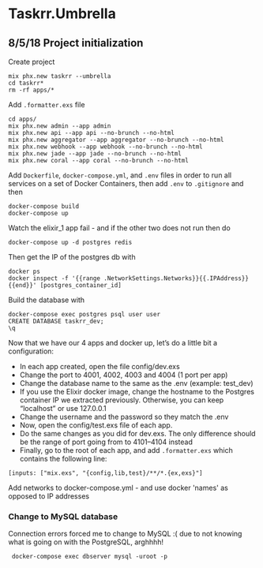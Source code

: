 # Taskrr.Umbrella

##  8/5/18 Project initialization
Create project
```
mix phx.new taskrr --umbrella
cd taskrr*
rm -rf apps/*
```

Add `.formatter.exs` file

```
cd apps/
mix phx.new admin --app admin
mix phx.new api --app api --no-brunch --no-html
mix phx.new aggregator --app aggregator --no-brunch --no-html
mix phx.new webhook --app webhook --no-brunch --no-html
mix phx.new jade --app jade --no-brunch --no-html
mix phx.new coral --app coral --no-brunch --no-html
```

Add `Dockerfile`, `docker-compose.yml`, and `.env` files in order to run
all services on a set of Docker Containers, then add `.env` to `.gitignore`
and then

```
docker-compose build
docker-compose up
```

Watch the elixir_1 app fail - and if the other two does not run then do
```
docker-compose up -d postgres redis
```

Then get the IP of the postgres db with

```
docker ps
docker inspect -f '{{range .NetworkSettings.Networks}}{{.IPAddress}}{{end}}' [postgres_container_id]
```

Build the database with

```
docker-compose exec postgres psql user user
CREATE DATABASE taskrr_dev;
\q
```

Now that we have our 4 apps and docker up, let’s do a little bit a configuration:

- In each app created, open the file config/dev.exs
- Change the port to 4001, 4002, 4003 and 4004 (1 port per app)
- Change the database name to the same as the .env (example: test_dev)
- If you use the Elixir docker image, change the hostname to the Postgres container IP we extracted previously. Otherwise, you can keep “localhost” or use 127.0.0.1
- Change the username and the password so they match the .env
- Now, open the config/test.exs file of each app.
- Do the same changes as you did for dev.exs. The only difference should be the range of port going from to 4101–4104 instead
- Finally, go to the root of each app, and add `.formatter.exs` which contains the following line:

```
[inputs: ["mix.exs", "{config,lib,test}/**/*.{ex,exs}"]
```

Add networks to docker-compose.yml - and use docker 'names' as opposed to IP addresses

### Change to MySQL database

Connection errors forced me to change to MySQL :( due to not knowing what is going on with the PostgreSQL, arghhhh!

```
 docker-compose exec dbserver mysql -uroot -p
```

